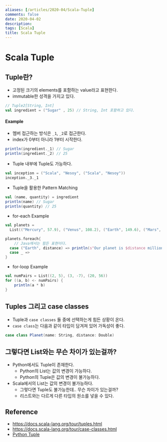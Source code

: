 ```yaml
---
aliases: [/articles/2020-04/Scala-Tuple]
comments: false
date: 2020-04-02
description: 
tags: [Scala]
title: Scala Tuple
---
```

# Scala Tuple
## Tuple란?
- 고정된 크기의 elements를 포함하는 value라고 표현한다.
- immutable한 성격을 가지고 있다.

```scala
// Tuple2[String, Int]
val ingredient = ("Sugar" , 25) // String, Int 포함하고 있다.
```

#### Example
- 멤버 접근하는 방식은 `_1`, `_2`로 접근한다.
- index가 0부터 아니라 1부터 시작한다.

```scala
println(ingredient._1) // Sugar
println(ingredient._2) // 25
```

- Tuple 내부에 Tuple도 가능하다.

```scala
val inception = ("Scala", "Nesoy", ("Scala", "Nesoy"))
inception._3._1
```

- Tuple을 활용한 Pattern Matching

```scala
val (name, quantity) = ingredient
println(name) // Sugar
println(quantity) // 25
```

- for-each Example

```scala
val planets =
  List(("Mercury", 57.9), ("Venus", 108.2), ("Earth", 149.6), ("Mars", 227.9), ("Jupiter", 778.3))

planets.foreach{
    // Java에서는 힘든 표현이다.
  case ("Earth", distance) => println(s"Our planet is $distance million kilometers from the sun")
  case _ =>
}
```

- for-loop Example

```scala
val numPairs = List((2, 5), (3, -7), (20, 56))
for ((a, b) <- numPairs) {
    println(a * b)
}
```

## Tuples 그리고 case classes
- Tuple과 `case classes` 둘 중에 선택하는게 힘든 상황이 온다.
- `case class`는 다음과 같이 타입이 담겨져 있어 가독성이 좋다.
```scala
case class Planet(name: String, distance: Double)
```

## 그렇다면 List와는 무슨 차이가 있는걸까?
- Python에서도 Tuple이 존재한다.
    - Python의 List는 값의 변경이 가능하다.
    - Python의 Tuple은 값의 변경이 불가능하다.
- Scala에서의 List는 값의 변경이 불가능하다.
    - 그렇다면 Tuple도 불가능한데.. 무슨 차이가 있는걸까?
    - 리스트와는 다르게 다른 타입의 원소를 넣을 수 있다.


## Reference
- <https://docs.scala-lang.org/tour/tuples.html>
- <https://docs.scala-lang.org/tour/case-classes.html>
- [Python Tuple](https://wikidocs.net/15)
